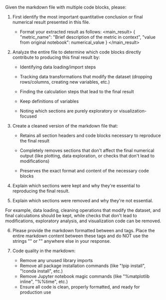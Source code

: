 Given the markdown file with multiple code blocks, please:

1. First identify the most important quantitative conclusion or final numerical result presented in this file. 
   - Format your extracted result as follows:
<main_result>
{
  "metric_name": "Brief description of the metric in context",
  "value from original notebook": numerical_value
}
</main_result>

2. Analyze the entire file to determine which code blocks directly contribute to producing this final result by:

   - Identifying data loading/import steps

   - Tracking data transformations that modify the dataset (dropping rows/columns, creating new variables, etc.)

   - Finding the calculation steps that lead to the final result

   - Keep definitions of variables

   - Noting which sections are purely exploratory or visualization-focused

3. Create a cleaned version of the markdown file that:

   - Retains all section headers and code blocks necessary to reproduce the final result

   - Completely removes sections that don't affect the final numerical output (like plotting, data exploration, or checks that don't lead to modifications)

   - Preserves the exact format and content of the necessary code blocks

4. Explain which sections were kept and why they're essential to reproducing the final result.

5. Explain which sections were removed and why they're not essential. 

For example, data loading, cleaning operations that modify the dataset, and final calculations should be kept, while checks that don't lead to modifications, exploratory analysis, and visualization code can be removed.

6. Please provide the markdown formatted between <markdown> and </markdown> tags. Place the entire markdown content between these tags and do NOT use the strings "<markdown>" or "</markdown>" anywhere else in your response.

7. Code quality in the markdown:
   - Remove any unused library imports
   - Remove all package installation commands (like "!pip install", "!conda install", etc.)
   - Remove Jupyter notebook magic commands (like "%matplotlib inline", "%%time", etc.)
   - Ensure all code is clean, properly formatted, and ready for production use